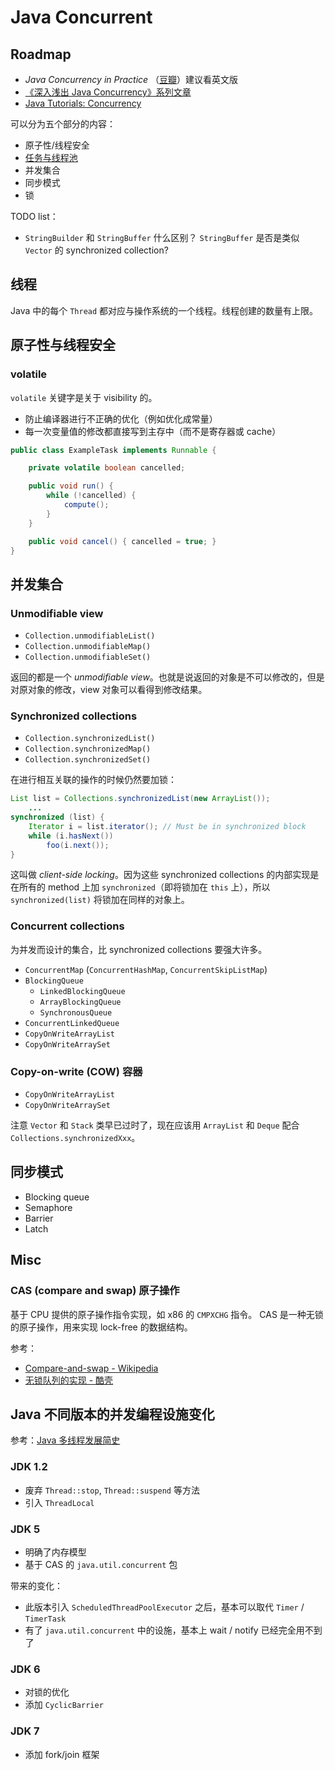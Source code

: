 # Java Concurrent

## Roadmap

+ _Java Concurrency in Practice_ （[豆瓣](https://book.douban.com/subject/1888733/)）建议看英文版
+ [《深入浅出 Java Concurrency》系列文章](http://www.blogjava.net/xylz/archive/2010/07/08/325587.html)
+ [Java Tutorials: Concurrency](https://docs.oracle.com/javase/tutorial/essential/concurrency/index.html)


可以分为五个部分的内容：

+ 原子性/线程安全
+ [任务与线程池](concurrent-threadpool.md)
+ 并发集合
+ 同步模式
+ 锁

TODO list：

+ `StringBuilder` 和 `StringBuffer` 什么区别？ `StringBuffer` 是否是类似 `Vector` 的 synchronized collection?

## 线程

Java 中的每个 `Thread` 都对应与操作系统的一个线程。线程创建的数量有上限。

## 原子性与线程安全

### volatile

`volatile` 关键字是关于 visibility 的。

+ 防止编译器进行不正确的优化（例如优化成常量）
+ 每一次变量值的修改都直接写到主存中（而不是寄存器或 cache）

```Java
public class ExampleTask implements Runnable {

    private volatile boolean cancelled;

    public void run() {
        while (!cancelled) {
            compute();
        }
    }

    public void cancel() { cancelled = true; }
}
```

## 并发集合

### Unmodifiable view

+ `Collection.unmodifiableList()`
+ `Collection.unmodifiableMap()`
+ `Collection.unmodifiableSet()`

返回的都是一个 _unmodifiable view_。也就是说返回的对象是不可以修改的，但是对原对象的修改，view 对象可以看得到修改结果。

### Synchronized collections

+ `Collection.synchronizedList()`
+ `Collection.synchronizedMap()`
+ `Collection.synchronizedSet()`

在进行相互关联的操作的时候仍然要加锁：

```Java
List list = Collections.synchronizedList(new ArrayList());
    ...
synchronized (list) {
    Iterator i = list.iterator(); // Must be in synchronized block
    while (i.hasNext())
        foo(i.next());
}
```

这叫做 _client-side locking_。因为这些 synchronized collections 的内部实现是在所有的 method 上加 `synchronized`（即将锁加在 `this` 上），所以 `synchronized(list)` 将锁加在同样的对象上。

### Concurrent collections 

为并发而设计的集合，比 synchronized collections 要强大许多。

+ `ConcurrentMap` (`ConcurrentHashMap`, `ConcurrentSkipListMap`)
+ `BlockingQueue`
  + `LinkedBlockingQueue`
  + `ArrayBlockingQueue`
  + `SynchronousQueue`
+ `ConcurrentLinkedQueue`
+ `CopyOnWriteArrayList`
+ `CopyOnWriteArraySet`

### Copy-on-write (COW) 容器

+ `CopyOnWriteArrayList`
+ `CopyOnWriteArraySet`

注意 `Vector` 和 `Stack` 类早已过时了，现在应该用 `ArrayList` 和 `Deque` 配合 `Collections.synchronizedXxx`。

## 同步模式

+ Blocking queue
+ Semaphore
+ Barrier
+ Latch

## Misc

### CAS (compare and swap) 原子操作

基于 CPU 提供的原子操作指令实现，如 x86 的 `CMPXCHG` 指令。
CAS 是一种无锁的原子操作，用来实现 lock-free 的数据结构。

参考：

+ [Compare-and-swap - Wikipedia](https://en.wikipedia.org/wiki/Compare-and-swap)
+ [无锁队列的实现 - 酷壳](https://coolshell.cn/articles/8239.html)

## Java 不同版本的并发编程设施变化

参考：[Java 多线程发展简史](https://raychase.iteye.com/blog/1679131)

### JDK 1.2

+ 废弃 `Thread::stop`, `Thread::suspend` 等方法
+ 引入 `ThreadLocal`

### JDK 5

+ 明确了内存模型
+ 基于 CAS 的 `java.util.concurrent` 包

带来的变化：

+ 此版本引入 `ScheduledThreadPoolExecutor` 之后，基本可以取代 `Timer` / `TimerTask`
+ 有了 `java.util.concurrent` 中的设施，基本上 wait / notify 已经完全用不到了

### JDK 6

+ 对锁的优化
+ 添加 `CyclicBarrier`

### JDK 7

+ 添加 fork/join 框架
